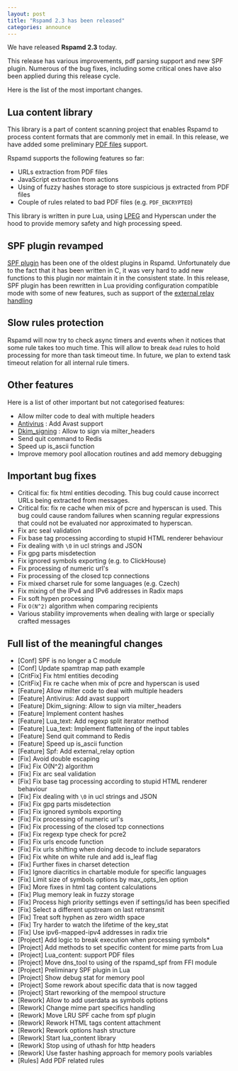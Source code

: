 ```yaml
---
layout: post
title: "Rspamd 2.3 has been released"
categories: announce
---
```


We have released **Rspamd 2.3** today.

This release has various improvements, pdf parsing support and new SPF plugin.
Numerous of the bug fixes, including some critical ones have also been applied during this release cycle.

Here is the list of the most important changes.

## Lua content library

This library is a part of content scanning project that enables Rspamd to process content formats that
are commonly met in email. In this release, we have added some preliminary [PDF files](https://en.wikipedia.org/wiki/PDF) support.

Rspamd supports the following features so far:

* URLs extraction from PDF files
* JavaScript extraction from actions
* Using of fuzzy hashes storage to store suspicious js extracted from PDF files
* Couple of rules related to bad PDF files (e.g. `PDF_ENCRYPTED`)

This library is written in pure Lua, using [LPEG](http://www.inf.puc-rio.br/~roberto/lpeg/) and Hyperscan under the hood to provide
memory safety and high processing speed.

## SPF plugin revamped

[SPF plugin](https://rspamd.com/doc/modules/spf.html) has been one of the oldest plugins in Rspamd. Unfortunately due to the fact that it has been written in C, it was very hard to add new functions to this plugin nor maintain it in the consistent state. In this release, SPF plugin has been rewritten in Lua providing configuration compatible mode with some of new features, such as support of the [external relay handling](https://github.com/rspamd/rspamd/issues/3176)

## Slow rules protection

Rspamd will now try to check async timers and events when it notices that some rule takes too much time. This will allow to break `dead` rules to hold processing for more than task timeout time. In future, we plan to extend task timeout relation for all internal rule timers.

## Other features

Here is a list of other important but not categorised features:

* Allow milter code to deal with multiple headers
* [Antivirus](https://rspamd.com/doc/modules/antivirus.html) : Add Avast support
* [Dkim_signing](https://rspamd.com/doc/modules/dkim_signing.html) : Allow to sign via milter_headers
* Send quit command to Redis
* Speed up is_ascii function
* Improve memory pool allocation routines and add memory debugging

## Important bug fixes

* Critical fix: fix html entities decoding. This bug could cause incorrect URLs being extracted from messages.
* Critical fix: fix re cache when mix of pcre and hyperscan is used. This bug could cause random failures when scanning regular expressions that could not be evaluated nor approximated to hyperscan.
* Fix arc seal validation
* Fix base tag processing according to stupid HTML renderer behaviour
* Fix dealing with `\0` in ucl strings and JSON
* Fix gpg parts misdetection
* Fix ignored symbols exporting (e.g. to ClickHouse)
* Fix processing of numeric url's
* Fix processing of the closed tcp connections
* Fix mixed charset rule for some languages (e.g. Czech)
* Fix mixing of the IPv4 and IPv6 addresses in Radix maps
* Fix soft hypen processing
* Fix `O(N^2)` algorithm when comparing recipients
* Various stability improvements when dealing with large or specially crafted messages

## Full list of the meaningful changes

* [Conf] SPF is no longer a C module
* [Conf] Update spamtrap map path example
* [CritFix] Fix html entities decoding
* [CritFix] Fix re cache when mix of pcre and hyperscan is used
* [Feature] Allow milter code to deal with multiple headers
* [Feature] Antivirus: Add avast support
* [Feature] Dkim_signing: Allow to sign via milter_headers
* [Feature] Implement content hashes
* [Feature] Lua_text: Add regexp split iterator method
* [Feature] Lua_text: Implement flattening of the input tables
* [Feature] Send quit command to Redis
* [Feature] Speed up is_ascii function
* [Feature] Spf: Add external_relay option
* [Fix] Avoid double escaping
* [Fix] Fix O(N^2) algorithm
* [Fix] Fix arc seal validation
* [Fix] Fix base tag processing according to stupid HTML renderer behaviour
* [Fix] Fix dealing with `\0` in ucl strings and JSON
* [Fix] Fix gpg parts misdetection
* [Fix] Fix ignored symbols exporting
* [Fix] Fix processing of numeric url's
* [Fix] Fix processing of the closed tcp connections
* [Fix] Fix regexp type check for pcre2
* [Fix] Fix urls encode function
* [Fix] Fix urls shifting when doing decode to include separators
* [Fix] Fix white on white rule and add is_leaf flag
* [Fix] Further fixes in charset detection
* [Fix] Ignore diacritics in chartable module for specific languages
* [Fix] Limit size of symbols options by max_opts_len option
* [Fix] More fixes in html tag content calculations
* [Fix] Plug memory leak in fuzzy storage
* [Fix] Process high priority settings even if settings/id has been specified
* [Fix] Select a different upstream on last retransmit
* [Fix] Treat soft hyphen as zero width space
* [Fix] Try harder to watch the lifetime of the key_stat
* [Fix] Use ipv6-mapped-ipv4 addresses in radix trie
* [Project] Add logic to break execution when processing symbols*
* [Project] Add methods to set specific content for mime parts from Lua
* [Project] Lua_content: support PDF files
* [Project] Move dns_tool to using of the rspamd_spf from FFI module
* [Project] Preliminary SPF plugin in Lua
* [Project] Show debug stat for memory pool
* [Project] Some rework about specific data that is now tagged
* [Project] Start reworking of the mempool structure
* [Rework] Allow to add userdata as symbols options
* [Rework] Change mime part specifics handling
* [Rework] Move LRU SPF cache from spf plugin
* [Rework] Rework HTML tags content attachment
* [Rework] Rework options hash structure
* [Rework] Start lua_content library
* [Rework] Stop using of uthash for http headers
* [Rework] Use faster hashing approach for memory pools variables
* [Rules] Add PDF related rules
